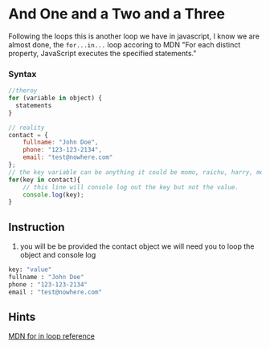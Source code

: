 #  And One and a Two and a Three

Following the loops this is another loop we have in javascript, I know we are almost done, the `for...in...` loop accoring to MDN "For each distinct property, JavaScript executes the specified statements."

### Syntax
```javascript
//theroy
for (variable in object) {
  statements
}

// reality
contact = {
    fullname: "John Doe",
    phone: "123-123-2134",
    email: "test@nowhere.com"
};
// the key variable can be anything it could be momo, raichu, harry, mordor it could be name anything.
for(key in contact){
    // this line will console log out the key but not the value.
    console.log(key);
}
```

## Instruction

1. you will be be provided the contact object we will need you to loop the object and console log
```sh
key: "value"
fullname : "John Doe"
phone : "123-123-2134"
email : "test@nowhere.com"
```

## Hints
[MDN for in loop reference]('https://developer.mozilla.org/en-US/docs/Web/JavaScript/Guide/Loops_and_iteration#for...in_statement)